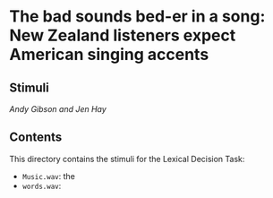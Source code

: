 # The bad sounds bed-er in a song: New Zealand listeners expect American singing accents
## Stimuli
*Andy Gibson and Jen Hay*

## Contents

This directory contains the stimuli for the Lexical Decision Task:

- `Music.wav`: the 
- `words.wav`: 
